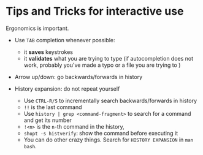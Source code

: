 # Tips and Tricks for interactive use

Ergonomics is important.

- Use `TAB` completion whenever possible:

    - it **saves** keystrokes
    - it **validates** what you are trying to type (if autocompletion does not work, probably you've made a typo or a file you are trying to )

- Arrow up/down: go backwards/forwards in history
- History expansion: do not repeat yourself

    - Use `CTRL-R/S` to incrementally search backwards/forwards in history
    - `!!` is the last command
    - Use `history | grep <command-fragment>` to search for a command and get its number
    - `!<n>` is the `n`-th command in the history, 
    - `shopt -s histverify`: show the command before executing it
    - You can do other crazy things. Search for `HISTORY EXPANSION` in `man bash`.
  
